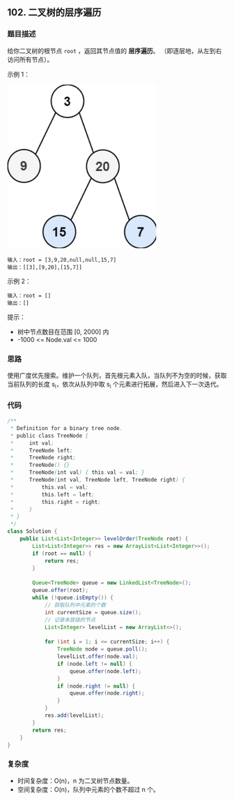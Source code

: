 ## 102. 二叉树的层序遍历

### 题目描述

给你二叉树的根节点 `root` ，返回其节点值的 **层序遍历**。 （即逐层地，从左到右访问所有节点）。

示例 1：

![二叉树](../../images/20220724104835003.png)

~~~
输入：root = [3,9,20,null,null,15,7]
输出：[[3],[9,20],[15,7]]
~~~

示例 2：

~~~
输入：root = []
输出：[]
~~~

提示：

- 树中节点数目在范围 [0, 2000] 内
- -1000 <= Node.val <= 1000



### 思路

使用广度优先搜索。维护一个队列，首先根元素入队，当队列不为空的时候，获取当前队列的长度 s<sub>i</sub>，依次从队列中取 s<sub>i</sub> 个元素进行拓展，然后进入下一次迭代。



### 代码

~~~java
/**
 * Definition for a binary tree node.
 * public class TreeNode {
 *     int val;
 *     TreeNode left;
 *     TreeNode right;
 *     TreeNode() {}
 *     TreeNode(int val) { this.val = val; }
 *     TreeNode(int val, TreeNode left, TreeNode right) {
 *         this.val = val;
 *         this.left = left;
 *         this.right = right;
 *     }
 * }
 */
class Solution {
    public List<List<Integer>> levelOrder(TreeNode root) {
        List<List<Integer>> res = new ArrayList<List<Integer>>();
        if (root == null) {
            return res;
        }

        Queue<TreeNode> queue = new LinkedList<TreeNode>();
        queue.offer(root);
        while (!queue.isEmpty()) {
            // 获取队列中元素的个数
            int currentSize = queue.size();
            // 记录本层级的节点
            List<Integer> levelList = new ArrayList<>();
            
            for (int i = 1; i <= currentSize; i++) {
                TreeNode node = queue.poll();
                levelList.offer(node.val);
                if (node.left != null) {
                    queue.offer(node.left);
                }
                if (node.right != null) {
                    queue.offer(node.right);
                }
            }
            res.add(levelList);
        }
        return res;
    }
}
~~~



### 复杂度

- 时间复杂度：O(n)，n 为二叉树节点数量。
- 空间复杂度：O(n)，队列中元素的个数不超过 n 个。
